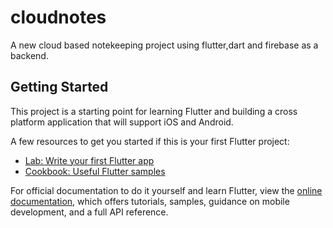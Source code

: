 # cloudnotes

A new cloud based notekeeping project using flutter,dart and firebase as a backend.

## Getting Started

This project is a starting point for learning Flutter and building a cross platform application that will support iOS and Android.

A few resources to get you started if this is your first Flutter project:

- [Lab: Write your first Flutter app](https://docs.flutter.dev/get-started/codelab)
- [Cookbook: Useful Flutter samples](https://docs.flutter.dev/cookbook)

For official documentation to do it yourself and learn Flutter, view the
[online documentation](https://docs.flutter.dev/), which offers tutorials,
samples, guidance on mobile development, and a full API reference.
